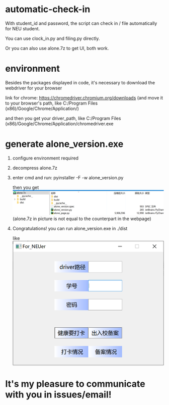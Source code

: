 # automatic-check-in
With student_id and password, the script can check in / file automatically for NEU student.


You can use clock_in.py and filing.py directly. 

Or you can also use alone.7z to get UI, both work.
# environment
Besides the packages displayed in code, it's necessary to download the webdriver for your browser

link for chrome:  https://chromedriver.chromium.org/downloads
(and move it to your browser's path, like C:/Program Files (x86)/Google/Chrome/Application/)

and then you get your driver_path, like C:/Program Files (x86)/Google/Chrome/Application/chromedriver.exe

# generate alone_version.exe
1. configure environment required
2. decompress alone.7z
3. enter cmd and run: pyinstaller -F -w alone_version.py

   then you get ![image](images/compress.png)
   (alone.7z in picture is not equal to the counterpart in the webpage)
4. Congratulations! you can run alone_version.exe in ./dist

   like ![image](images/app.png)

# It's my pleasure to communicate with you in issues/email!
